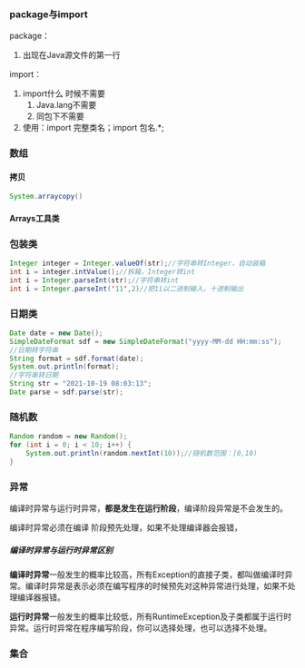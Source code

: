### package与import

package：

1. 出现在Java源文件的第一行 

import：

1. import什么 时候不需要
   1. Java.lang不需要
   2. 同包下不需要
2. 使用：import 完整类名；import 包名.*;

### 数组

#### 拷贝

```java
System.arraycopy()
```

#### Arrays工具类

### 包装类

```java
Integer integer = Integer.valueOf(str);//字符串转Integer，自动装箱
int i = integer.intValue();//拆箱，Integer转int
int i = Integer.parseInt(str);//字符串转int
int i = Integer.parseInt('11',2)//把11以二进制输入，十进制输出

```

### 日期类

```java
Date date = new Date();
SimpleDateFormat sdf = new SimpleDateFormat("yyyy-MM-dd HH:mm:ss");
//日期转字符串
String format = sdf.format(date);
System.out.println(format);
//字符串转日期
String str = "2021-10-19 08:03:13";
Date parse = sdf.parse(str);
```

### 随机数

```java
Random random = new Random();
for (int i = 0; i < 10; i++) {
    System.out.println(random.nextInt(10));//随机数范围：[0,10)
}
```

###  异常

编译时异常与运行时异常，**都是发生在运行阶段**，编译阶段异常是不会发生的。

编译时异常必须在编译 阶段预先处理，如果不处理编译器会报错，

##### 编译时异常与运行时异常区别

**编译时异常**一般发生的概率比较高，所有Exception的直接子类，都叫做编译时异常。编译时异常是表示必须在编写程序的时候预先对这种异常进行处理，如果不处理编译器报错。

**运行时异常**一般发生的概率比较低，所有RuntimeException及子类都属于运行时异常。运行时异常在程序编写阶段，你可以选择处理，也可以选择不处理。

### 集合

